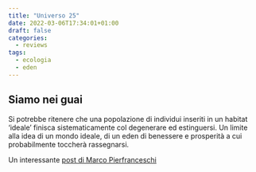 ```yaml
---
title: "Universo 25"
date: 2022-03-06T17:34:01+01:00
draft: false
categories:
  - reviews
tags:
  - ecologia
  - eden
---
```


## Siamo nei guai

Si potrebbe ritenere che una popolazione di individui inseriti in un habitat ‘ideale’ finisca sistematicamente col degenerare ed estinguersi. Un limite alla idea di un mondo ideale, di un eden di benessere e prosperità a cui probabilmente toccherà rassegnarsi.

Un interessante [post di Marco Pierfranceschi](https://mammiferobipede.wordpress.com/2022/02/04/siamo-nei-guai/?fbclid=IwAR32begkLMcwmufAEDzADF0zIIgTL52-t-7IoGYr5PfGUbEpQM-_X3xN6Q0)
